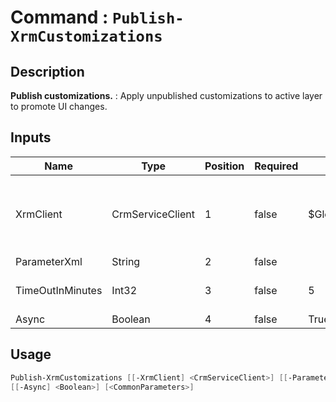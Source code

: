 ﻿# Command : `Publish-XrmCustomizations` 

## Description

**Publish customizations.** : Apply unpublished customizations to active layer to promote UI changes.

## Inputs

Name|Type|Position|Required|Default|Description
----|----|--------|--------|-------|-----------
XrmClient|CrmServiceClient|1|false|$Global:XrmClient|Xrm connector initialized to target instance. Use latest one by default. (CrmServiceClient)
ParameterXml|String|2|false||
TimeOutInMinutes|Int32|3|false|5|Specify timeout duration in minute. (Default : 5 min)
Async|Boolean|4|false|True|


## Usage

```Powershell 
Publish-XrmCustomizations [[-XrmClient] <CrmServiceClient>] [[-ParameterXml] <String>] [[-TimeOutInMinutes] <Int32>] 
[[-Async] <Boolean>] [<CommonParameters>]
``` 


